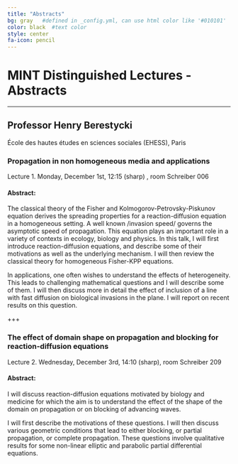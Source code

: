 ```yaml
---
title: "Abstracts"
bg: gray   #defined in _config.yml, can use html color like '#010101'
color: black  #text color
style: center
fa-icon: pencil
---
```


# MINT Distinguished Lectures - Abstracts

---

## Professor Henry Berestycki ###

École des hautes études en sciences sociales (EHESS), Paris

### <a id="HBer1"></a> Propagation in non homogeneous media and applications ####


Lecture 1. Monday, December 1st, 12:15 (sharp) , room Schreiber 006

#### Abstract: ####

The classical theory of the Fisher and Kolmogorov-Petrovsky-Piskunov
equation derives the spreading
properties for a reaction-diffusion equation in a homogeneous setting. A
well known /invasion speed/
governs the asymptotic speed of propagation. This equation plays an
important role in a variety of
contexts in ecology, biology and physics. In this talk, I will first
introduce reaction-diffusion equations,
and describe some of their motivations as well as the underlying
mechanism. I will then review the
classical theory for homogeneous Fisher-KPP equations.

In applications, one often wishes to understand the effects of
heterogeneity. This leads to challenging
mathematical questions and I will describe some of them. I will then
discuss more in detail the effect of
inclusion of a line with fast diffusion on biological invasions in the
plane. I will report on recent results
on this question.


+++

### <a id="HBer2"></a> The effect of domain shape on propagation and blocking for reaction-diffusion equations ###

Lecture 2. Wednesday, December 3rd, 14:10 (sharp), room Schreiber 209

#### Abstract: ####

I will discuss reaction-diffusion equations motivated by
biology and medicine for which the aim
is to understand the effect of the shape of the domain on propagation or
on blocking of advancing waves.

I will first describe the motivations of these questions. I will then
discuss various geometric conditions that
lead to either blocking, or partial propagation, or complete
propagation. These questions involve qualitative
results for some non-linear elliptic and parabolic partial differential
equations.
